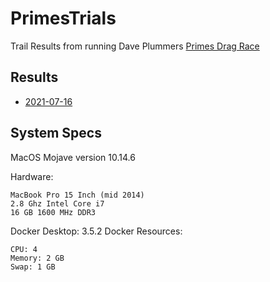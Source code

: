 # PrimesTrials

Trail Results from running Dave Plummers [Primes Drag Race](https://github.com/PlummersSoftwareLLC/Primes)

## Results

- [2021-07-16](trails/2021-07-16.csv)

## System Specs

MacOS Mojave version 10.14.6

Hardware:

    MacBook Pro 15 Inch (mid 2014)
    2.8 Ghz Intel Core i7
    16 GB 1600 MHz DDR3

Docker Desktop: 3.5.2
Docker Resources:

    CPU: 4
    Memory: 2 GB
    Swap: 1 GB